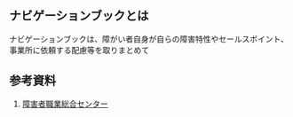 ## ナビゲーションブックとは

ナビゲーションブックは、障がい者自身が自らの障害特性やセールスポイント、事業所に依頼する配慮等を取りまとめて


## 参考資料
1. [障害者職業総合センター](https://www.nivr.jeed.go.jp/center/report/support13.html)
